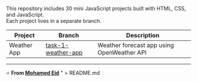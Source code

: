 
This repository includes 30 mini JavaScript projects built with HTML, CSS, and JavaScript.  
Each project lives in a separate branch.

| Project | Branch | Description |
|----------|---------|-------------|
| Weather App | [task-1-weather-app](https://github.com/Mohamedeid18/30-project-use-javaScript/tree/task-1-weather-app) | Weather forecast app using OpenWeather API |

---

⭐ **From [Mohamed Eid](https://github.com/Mohamedeid18)**
" > README.md
